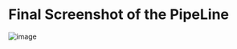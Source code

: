 # Final Screenshot of the PipeLine

![image](https://github.com/FuzailN/Guvi/assets/129302212/66495929-5a46-40a4-8179-b207c8603d22)
